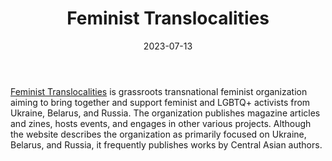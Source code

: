 ﻿---
title: "Feminist Translocalities"
linkTitle: "Feminist Translocalities"
contributor: ["Aizada Arystanbek"]
created: 2022-07-27
countries: ["Kazakhstan", "Uzbekistan"]
category: ["INGO"]
tags: ["civil society", "feminist NGO", "feminism", "LGBTQ"]
date_start: []
date_end: []
data_type: ["art", "narratives", "discourse"] 
language: ["English", "Russian"]
date: 2023-07-13
description: 
  A grassroots transnational feminist organization aiming to bring together and support feminist and LGBTQ+ activists from Ukraine, Belarus, and Russia.
---

[Feminist Translocalities](https://feminisms.co/) is grassroots transnational feminist organization aiming to bring together and support feminist and LGBTQ+ activists from Ukraine, Belarus, and Russia. The organization publishes magazine articles and zines, hosts events, and engages in other various projects. Although the website describes the organization as primarily focused on Ukraine, Belarus, and Russia, it frequently publishes works by Central Asian authors. 
